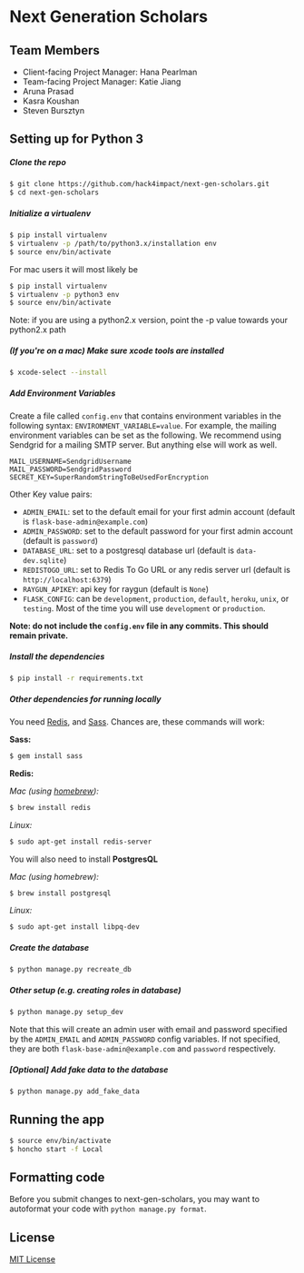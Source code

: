 # Next Generation Scholars

## Team Members
* Client-facing Project Manager: Hana Pearlman
* Team-facing Project Manager: Katie Jiang
* Aruna Prasad
* Kasra Koushan
* Steven Bursztyn

## Setting up for Python 3

#####  Clone the repo

```bash
$ git clone https://github.com/hack4impact/next-gen-scholars.git
$ cd next-gen-scholars
```

##### Initialize a virtualenv

```bash
$ pip install virtualenv
$ virtualenv -p /path/to/python3.x/installation env
$ source env/bin/activate
```

For mac users it will most likely be
```bash
$ pip install virtualenv
$ virtualenv -p python3 env
$ source env/bin/activate
```
Note: if you are using a python2.x version, point the -p value towards your python2.x path

##### (If you're on a mac) Make sure xcode tools are installed

```bash
$ xcode-select --install
```

##### Add Environment Variables

Create a file called `config.env` that contains environment variables in the following syntax: `ENVIRONMENT_VARIABLE=value`. For example,
the mailing environment variables can be set as the following. We recommend using Sendgrid for a mailing SMTP server. But anything else will work as well.

```python3
MAIL_USERNAME=SendgridUsername
MAIL_PASSWORD=SendgridPassword
SECRET_KEY=SuperRandomStringToBeUsedForEncryption
```

Other Key value pairs:

* `ADMIN_EMAIL`: set to the default email for your first admin account (default is `flask-base-admin@example.com`)
* `ADMIN_PASSWORD`: set to the default password for your first admin account (default is `password`)
* `DATABASE_URL`: set to a postgresql database url (default is `data-dev.sqlite`)
* `REDISTOGO_URL`: set to Redis To Go URL or any redis server url (default is `http://localhost:6379`)
* `RAYGUN_APIKEY`: api key for raygun (default is `None`)
* `FLASK_CONFIG`: can be `development`, `production`, `default`, `heroku`, `unix`, or `testing`. Most of the time you will use `development` or `production`.


**Note: do not include the `config.env` file in any commits. This should remain private.**

##### Install the dependencies

```bash
$ pip install -r requirements.txt
```

##### Other dependencies for running locally

You need [Redis](http://redis.io/), and [Sass](http://sass-lang.com/). Chances are, these commands will work:


**Sass:**

```bash
$ gem install sass
```

**Redis:**

_Mac (using [homebrew](http://brew.sh/)):_

```bash
$ brew install redis
```

_Linux:_

```bash
$ sudo apt-get install redis-server
```

You will also need to install **PostgresQL**

_Mac (using homebrew):_

```bash
$ brew install postgresql
```

_Linux:_

```bash
$ sudo apt-get install libpq-dev
```


##### Create the database

```bash
$ python manage.py recreate_db
```

##### Other setup (e.g. creating roles in database)

```bash
$ python manage.py setup_dev
```

Note that this will create an admin user with email and password specified by the `ADMIN_EMAIL` and `ADMIN_PASSWORD` config variables. If not specified, they are both `flask-base-admin@example.com` and `password` respectively.

##### [Optional] Add fake data to the database

```bash
$ python manage.py add_fake_data
```

## Running the app

```bash
$ source env/bin/activate
$ honcho start -f Local
```

## Formatting code

Before you submit changes to next-gen-scholars, you may want to autoformat your code with `python manage.py format`.


## License
[MIT License](LICENSE.md)
